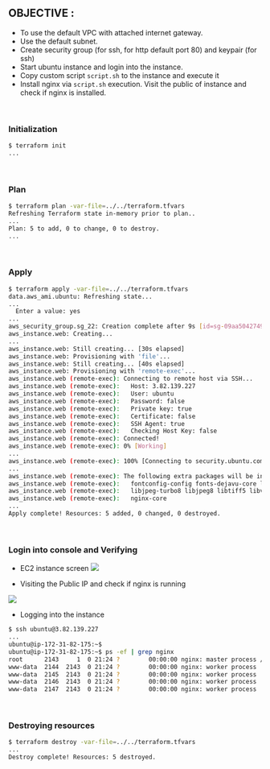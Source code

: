 ## OBJECTIVE : 
- To use the default VPC with attached internet gateway. 
- Use the default subnet.
- Create security group (for ssh, for http default port 80) and keypair (for ssh)
- Start ubuntu instance and login into the instance.
- Copy custom script `script.sh` to the instance and execute it
- Install nginx via `script.sh` execution. Visit the public of instance and check if nginx is installed.


<br>

### Initialization

```bash
$ terraform init                                    
...
```

<br>

### Plan
```bash
$ terraform plan -var-file=../../terraform.tfvars
Refreshing Terraform state in-memory prior to plan..
...
Plan: 5 to add, 0 to change, 0 to destroy.
...
```

<br>

### Apply

```bash
$ terraform apply -var-file=../../terraform.tfvars
data.aws_ami.ubuntu: Refreshing state...
...
  Enter a value: yes
...
aws_security_group.sg_22: Creation complete after 9s [id=sg-09aa504274998a975]
aws_instance.web: Creating...
...
aws_instance.web: Still creating... [30s elapsed]
aws_instance.web: Provisioning with 'file'...
aws_instance.web: Still creating... [40s elapsed]
aws_instance.web: Provisioning with 'remote-exec'...
aws_instance.web (remote-exec): Connecting to remote host via SSH...
aws_instance.web (remote-exec):   Host: 3.82.139.227
aws_instance.web (remote-exec):   User: ubuntu
aws_instance.web (remote-exec):   Password: false
aws_instance.web (remote-exec):   Private key: true
aws_instance.web (remote-exec):   Certificate: false
aws_instance.web (remote-exec):   SSH Agent: true
aws_instance.web (remote-exec):   Checking Host Key: false
aws_instance.web (remote-exec): Connected!
aws_instance.web (remote-exec): 0% [Working]
...
aws_instance.web (remote-exec): 100% [Connecting to security.ubuntu.com]
...
aws_instance.web (remote-exec): The following extra packages will be installed:
aws_instance.web (remote-exec):   fontconfig-config fonts-dejavu-core libfontconfig1 libgd3 libjbig0
aws_instance.web (remote-exec):   libjpeg-turbo8 libjpeg8 libtiff5 libvpx1 libxpm4 libxslt1.1 nginx-common
aws_instance.web (remote-exec):   nginx-core
...
Apply complete! Resources: 5 added, 0 changed, 0 destroyed.
```

<br>

### Login into console and Verifying

- EC2 instance screen
![](.ReadMe_images/ec2_details_screen.png)


- Visiting the Public IP and check if nginx is running

![](.ReadMe_images/nginx_on_browser.png)


- Logging into the instance
```bash
$ ssh ubuntu@3.82.139.227  
...
ubuntu@ip-172-31-82-175:~$
ubuntu@ip-172-31-82-175:~$ ps -ef | grep nginx
root      2143     1  0 21:24 ?        00:00:00 nginx: master process /usr/sbin/nginx
www-data  2144  2143  0 21:24 ?        00:00:00 nginx: worker process
www-data  2145  2143  0 21:24 ?        00:00:00 nginx: worker process
www-data  2146  2143  0 21:24 ?        00:00:00 nginx: worker process
www-data  2147  2143  0 21:24 ?        00:00:00 nginx: worker process
```

<br>

### Destroying resources
```bash
$ terraform destroy -var-file=../../terraform.tfvars
...
Destroy complete! Resources: 5 destroyed.
```